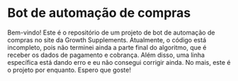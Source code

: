 # Bot de automação de compras

Bem-vindo! Este é o repositório de um projeto de bot de automação de compras no site da Growth Supplements.
Atualmente, o código está incompleto, pois não terminei ainda a parte final do algoritmo, que é receber os dados de pagamento e cobrança.
Além disso, uma linha específica está dando erro e eu não consegui corrigir ainda. No mais, este é o projeto por enquanto. Espero que goste!